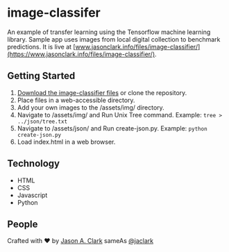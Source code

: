 # image-classifer
An example of transfer learning using the Tensorflow machine learning library. Sample app uses images from local digital collection to benchmark predictions. It is live at [www.jasonclark.info/files/image-classifier/](https://www.jasonclark.info/files/image-classifier/).

## Getting Started
 1. [Download the image-classifier files](https://github.com/jasonclark/image-classifier/archive/refs/heads/main.zip) or clone the repository.
 2. Place files in a web-accessible directory.
 3. Add your own images to the /assets/img/ directory.
 4. Navigate to /assets/img/ and Run Unix Tree command. Example: ```tree > ../json/tree.txt```
 5. Navigate to /assets/json/ and Run create-json.py. Example: ```python create-json.py```
 6. Load index.html in a web browser.

## Technology

* HTML
* CSS
* Javascript
* Python

## People

Crafted with :heart: by [Jason A. Clark](http://www.jasonclark.info) sameAs [@jaclark](https://twitter.com/jaclark)

